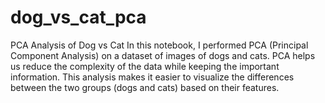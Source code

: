 # dog_vs_cat_pca
PCA Analysis of Dog vs Cat
In this notebook, I performed PCA (Principal Component Analysis) on a dataset of images of dogs and cats. PCA helps us reduce the complexity of the data while keeping the important information. This analysis makes it easier to visualize the differences between the two groups (dogs and cats) based on their features.

